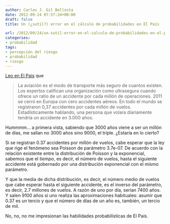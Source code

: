 ```yaml
---
author: Carlos J. Gil Bellosta
date: 2012-09-24 07:57:24+00:00
draft: false
title: Un (¿sutil?) error en el cálculo de probabilidades en El País

url: /2012/09/24/un-sutil-error-en-el-calculo-de-probabilidades-en-el-pais/
categories:
- probabilidad
tags:
- percepción del riesgo
- probabilidad
- riesgo
---
```


[Leo en El País](http://economia.elpais.com/economia/2012/09/20/actualidad/1348166062_597975.html) que



<blockquote>La aviación es el modo de transporte más seguro de cuantos existen. Los expertos califican una organización como ultrasegura cuando ofrece un ratio de un accidente por cada millón de operaciones. 2011 se cerró en Europa con cero accidentes aéreos. En todo el mundo se registraron 0,37 accidentes por cada millón de vuelos. Estadísticamente hablando, una persona que volara diariamente tendría un accidente en 3.000 años.</blockquote>



Hummmm... a primera vista, sabiendo que 3000 años viene a ser un millón de días, me salían no 3000 años sino 9000, el triple. ¿Estaría en lo cierto?

Si se registran 0.37 accidentes por millón de vuelos, cabe esperar que la ley que rige el fenómeno sea Poisson de parámetro 3.7e-07. De acuerdo con la relación existente entre la distribución de Poisson y la exponencial, sabemos que el _tiempo_, es decir, el número de vuelos, hasta el siguiente accidente está gobernado por una distribución exponencial con el mismo parámetro.

Y que la media de dicha distribución, es decir, el número medio de vuelos que cabe esperar hasta el siguiente accidente, es el inverso del parámetro, es decir, 2.7 millones de vuelos. A razón de uno por día, serían 7400 años. Y salen 9100 años si uno realiza las aproximaciones habituales: asumir que 0.37 es un tercio y que el número de días de un año es, también, un tercio de mil.

No, no, no me impresionan las habilidades probabilísticas de El País.
